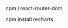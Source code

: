 

npm i react-router-dom

<!-- npm install @mui/base -->

<!-- npm install @mui/material @emotion/react @emotion/styled -->

npm install recharts